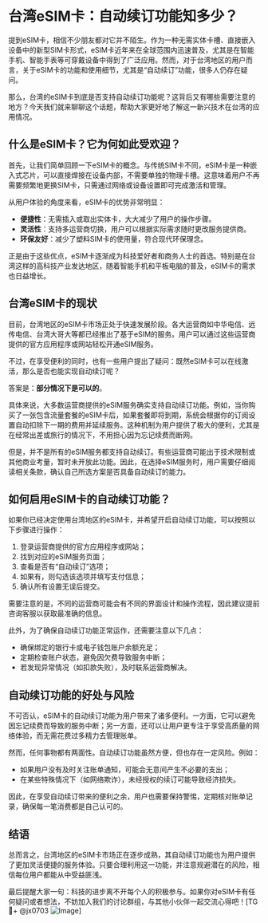 # 台湾eSIM卡：自动续订功能知多少？

提到eSIM卡，相信不少朋友都对它并不陌生。作为一种无需实体卡槽、直接嵌入设备中的新型SIM卡形式，eSIM卡近年来在全球范围内迅速普及，尤其是在智能手机、智能手表等可穿戴设备中得到了广泛应用。然而，对于台湾地区的用户而言，关于eSIM卡的功能和使用细节，尤其是“自动续订”功能，很多人仍存在疑问。

那么，台湾的eSIM卡到底是否支持自动续订功能呢？这背后又有哪些需要注意的地方？今天我们就来聊聊这个话题，帮助大家更好地了解这一新兴技术在台湾的应用情况。

## 什么是eSIM卡？它为何如此受欢迎？

首先，让我们简单回顾一下eSIM卡的概念。与传统SIM卡不同，eSIM卡是一种嵌入式芯片，可以直接焊接在设备内部，不需要单独的物理卡槽。这意味着用户不再需要频繁地更换SIM卡，只需通过网络或设备设置即可完成激活和管理。

从用户体验的角度来看，eSIM卡的优势非常明显：

- **便捷性**：无需插入或取出实体卡，大大减少了用户的操作步骤。
- **灵活性**：支持多运营商切换，用户可以根据实际需求随时更改服务提供商。
- **环保友好**：减少了塑料SIM卡的使用量，符合现代环保理念。

正是由于这些优点，eSIM卡逐渐成为科技爱好者和商务人士的首选。特别是在台湾这样的高科技产业发达地区，随着智能手机和平板电脑的普及，eSIM卡的需求也日益增长。

## 台湾eSIM卡的现状

目前，台湾地区的eSIM卡市场正处于快速发展阶段。各大运营商如中华电信、远传电信、台湾大哥大等都已经推出了基于eSIM的服务。用户可以通过这些运营商提供的官方应用程序或网站轻松开通eSIM服务。

不过，在享受便利的同时，也有一些用户提出了疑问：既然eSIM卡可以在线激活，那么是否也能实现自动续订呢？

答案是：**部分情况下是可以的**。

具体来说，大多数运营商提供的eSIM服务确实支持自动续订功能。例如，当你购买了一张包含流量套餐的eSIM卡后，如果套餐即将到期，系统会根据你的订阅设置自动扣除下一期的费用并延续服务。这种机制为用户提供了极大的便利，尤其是在经常出差或旅行的情况下，不用担心因为忘记续费而断网。

但是，并不是所有的eSIM服务都支持自动续订。有些运营商可能出于技术限制或其他商业考量，暂时未开放此功能。因此，在选择eSIM服务时，用户需要仔细阅读相关条款，确认自己所选方案是否具备自动续订的能力。

## 如何启用eSIM卡的自动续订功能？

如果你已经决定使用台湾地区的eSIM卡，并希望开启自动续订功能，可以按照以下步骤进行操作：

1. 登录运营商提供的官方应用程序或网站；
2. 找到对应的eSIM服务页面；
3. 查看是否有“自动续订”选项；
4. 如果有，则勾选该选项并填写支付信息；
5. 确认所有设置无误后提交。

需要注意的是，不同的运营商可能会有不同的界面设计和操作流程，因此建议提前咨询客服以获取最准确的信息。

此外，为了确保自动续订功能正常运作，还需要注意以下几点：

- 确保绑定的银行卡或电子钱包账户余额充足；
- 定期检查账户状态，避免因欠费导致服务中断；
- 若发现异常情况（如扣款失败），及时联系运营商解决。

## 自动续订功能的好处与风险

不可否认，eSIM卡的自动续订功能为用户带来了诸多便利。一方面，它可以避免因忘记续费而导致的服务中断；另一方面，还可以让用户更专注于享受高质量的网络体验，而无需花费过多精力去管理账单。

然而，任何事物都有两面性。自动续订功能虽然方便，但也存在一定风险。例如：

- 如果用户没有及时关注账单通知，可能会无意间产生不必要的支出；
- 在某些特殊情况下（如网络欺诈），未经授权的续订可能导致经济损失。

因此，在享受自动续订带来的便利之余，用户也需要保持警惕，定期核对账单记录，确保每一笔消费都是自己认可的。

## 结语

总而言之，台湾地区的eSIM卡市场正在逐步成熟，其自动续订功能也为用户提供了更加灵活便捷的服务体验。只要合理利用这一功能，并注意规避潜在的风险，相信每位用户都能从中受益匪浅。

最后提醒大家一句：科技的进步离不开每个人的积极参与。如果你对eSIM卡有任何疑问或者想法，不妨加入我们的讨论群组，与其他小伙伴一起交流心得吧！[TG💪+ @jx0703 ![Image](https://github.com/user-attachments/assets/dbca1d08-cadb-493c-b0ec-ad6f7a83f270)]